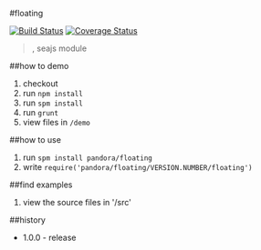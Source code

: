 #floating

[![Build Status](https://api.travis-ci.org/pandorajs/floating.png?branch=master)](http://travis-ci.org/pandorajs/floating)
[![Coverage Status](https://coveralls.io/repos/pandorajs/floating/badge.png?branch=master)](https://coveralls.io/r/pandorajs/floating?branch=master)

 > , seajs module

##how to demo

1. checkout
1. run `npm install`
1. run `spm install`
1. run `grunt`
1. view files in `/demo`

##how to use

1. run `spm install pandora/floating`
1. write `require('pandora/floating/VERSION.NUMBER/floating')`

##find examples

1. view the source files in '/src'

##history

- 1.0.0 - release
